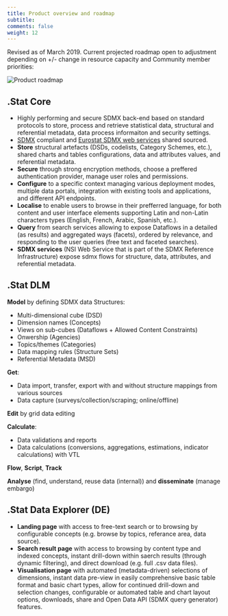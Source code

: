 ```yaml
---
title: Product overview and roadmap
subtitle: 
comments: false
weight: 12
---
```

Revised as of March 2019. Current projected roadmap open to adjustment depending on +/- change in resource capacity and Community member priorities:<br>

![Product roadmap](/images/Product_Roadmap.png)

## .Stat Core
* Highly performing and secure SDMX back-end based on standard protocols to store, process and retrieve statistical data, structural and referential metadata, data process informaiton and security settings.
* [SDMX](http://sdmx.org/) compliant and [Eurostat SDMX web services](https://ec.europa.eu/eurostat/web/sdmx-web-services) shared sourced.
* **Store** structural artefacts (DSDs, codelists, Category Schemes, etc.), shared charts and tables configurations, data and attributes values, and referential metadata.
* **Secure** through strong encryption methods, choose a preffered authentication provider, manage user roles and permissions.
* **Configure** to a specific context managing various deployment modes, multiple data portals, integration with existing tools and applications, and different API endpoints.
* **Localise** to enable users to browse in their prefferred language, for both content and user interface elements supporting Latin and non-Latin characters types (English, French, Arabic, Spanish, etc.).
* **Query** from search services allowing to expose Dataflows in a detailed (as results) and aggregated ways (facets), ordered by relevance, and responding to the user queries (free text and faceted searches).
* **SDMX services** (NSI Web Service that is part of the SDMX Reference Infrastructure) expose sdmx flows for structure, data, attributes, and referential metadata.

## .Stat DLM
**Model** by defining SDMX data Structures:<br>

* Multi-dimensional cube (DSD)
* Dimension names (Concepts)
* Views on sub-cubes (Dataflows + Allowed Content Constraints)
* Onwership (Agencies)
* Topics/themes (Categories)
* Data mapping rules (Structure Sets)
* Referential Metadata (MSD)

**Get**:<br>

* Data import, transfer, export with and without structure mappings from various sources
* Data capture (surveys/collection/scraping; online/offline)

**Edit** by grid data editing <br>

**Calculate**:<br>

* Data validations and reports
* Data calculations (conversions, aggregations, estimations, indicator calculations) with VTL

**Flow**, **Script**, **Track** <br>

**Analyse** (find, understand, reuse data (internal)) and **disseminate** (manage embargo)

## .Stat Data Explorer (DE)
* **Landing page** with access to free-text search or to browsing by configurable concepts (e.g. browse by topics, referance area, data source).
* **Search result page** with access to browsing by content type and indexed concepts, instant drill-down within saerch results (through dynamic filtering), and direct download (e.g. full .csv data files).
* **Visualisation page** with automated (metadata-driven) selections of dimensions, instant data pre-view in easily comprehensive basic table format and basic chart types, allow for continued drill-down and selection changes, configurable or automated table and chart layout options, downloads, share and Open Data API (SDMX query generator) features.
